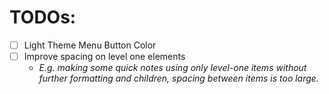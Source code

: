 # TODOs:

- [ ] Light Theme Menu Button Color
- [ ] Improve spacing on level one elements
  - _E.g. making some quick notes using only level-one items without further formatting and children, spacing between items is too large._
